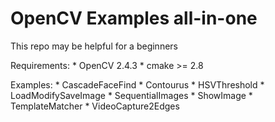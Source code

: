 # OpenCV Examples all-in-one

This repo may be helpful for a beginners

Requirements:
	* OpenCV 2.4.3
	* cmake >= 2.8

Examples:
	* CascadeFaceFind
	* Contourus
	* HSVThreshold
	* LoadModifySaveImage
	* SequentialImages
	* ShowImage
	* TemplateMatcher
	* VideoCapture2Edges
